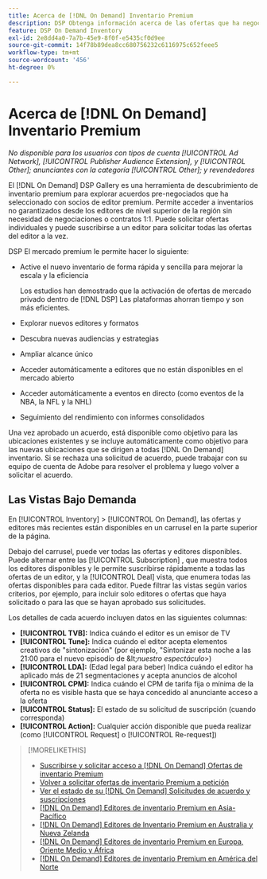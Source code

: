 ```yaml
---
title: Acerca de [!DNL On Demand] Inventario Premium
description: DSP Obtenga información acerca de las ofertas que ha negociado previamente con socios de editor premium.
feature: DSP On Demand Inventory
exl-id: 2e8dd4a0-7a7b-45e9-8f0f-e5435cf0d9ee
source-git-commit: 14f78b89dea8cc680756232c6116975c652feee5
workflow-type: tm+mt
source-wordcount: '456'
ht-degree: 0%

---
```


# Acerca de [!DNL On Demand] Inventario Premium

*No disponible para los usuarios con tipos de cuenta [!UICONTROL Ad Network], [!UICONTROL Publisher Audience Extension], y [!UICONTROL Other]; anunciantes con la categoría [!UICONTROL Other]; y revendedores*

El [!DNL On Demand] DSP Gallery es una herramienta de descubrimiento de inventario premium para explorar acuerdos pre-negociados que ha seleccionado con socios de editor premium. Permite acceder a inventarios no garantizados desde los editores de nivel superior de la región sin necesidad de negociaciones o contratos 1:1. Puede solicitar ofertas individuales y puede suscribirse a un editor para solicitar todas las ofertas del editor a la vez.

DSP El mercado premium le permite hacer lo siguiente:

* Active el nuevo inventario de forma rápida y sencilla para mejorar la escala y la eficiencia

   Los estudios han demostrado que la activación de ofertas de mercado privado dentro de [!DNL DSP] Las plataformas ahorran tiempo y son más eficientes.

* Explorar nuevos editores y formatos

* Descubra nuevas audiencias y estrategias

* Ampliar alcance único

* Acceder automáticamente a editores que no están disponibles en el mercado abierto

* Acceder automáticamente a eventos en directo (como eventos de la NBA, la NFL y la NHL)

* Seguimiento del rendimiento con informes consolidados

Una vez aprobado un acuerdo, está disponible como objetivo para las ubicaciones existentes y se incluye automáticamente como objetivo para las nuevas ubicaciones que se dirigen a todas [!DNL On Demand] inventario. Si se rechaza una solicitud de acuerdo, puede trabajar con su equipo de cuenta de Adobe para resolver el problema y luego volver a solicitar el acuerdo.

## Las Vistas Bajo Demanda

En [!UICONTROL Inventory] > [!UICONTROL On Demand], las ofertas y editores más recientes <!-- how recent? --> están disponibles en un carrusel en la parte superior de la página.

Debajo del carrusel, puede ver todas las ofertas y editores disponibles. Puede alternar entre las [!UICONTROL Subscription] , que muestra todos los editores disponibles y le permite suscribirse rápidamente a todas las ofertas de un editor, y la [!UICONTROL Deal] vista, que enumera todas las ofertas disponibles para cada editor. Puede filtrar las vistas según varios criterios, por ejemplo, para incluir solo editores o ofertas que haya solicitado o para las que se hayan aprobado sus solicitudes.

Los detalles de cada acuerdo incluyen datos en las siguientes columnas:

* **[!UICONTROL TVB]:** Indica cuándo el editor es un emisor de TV
* **[!UICONTROL Tune]:** Indica cuándo el editor acepta elementos creativos de &quot;sintonización&quot; (por ejemplo, &quot;Sintonizar esta noche a las 21:00 para el nuevo episodio de \&lt;*nuestro espectáculo*\>)
* **[!UICONTROL LDA]:** (Edad legal para beber) Indica cuándo el editor ha aplicado más de 21 segmentaciones y acepta anuncios de alcohol
* **[!UICONTROL CPM]:** Indica cuándo el CPM de tarifa fija o mínima de la oferta no es visible hasta que se haya concedido al anunciante acceso a la oferta
* **[!UICONTROL Status]:** El estado de su solicitud de suscripción (cuando corresponda)
* **[!UICONTROL Action]:** Cualquier acción disponible que pueda realizar (como [!UICONTROL Request] o [!UICONTROL Re-request])

>[!MORELIKETHIS]
>
>* [Suscribirse y solicitar acceso a [!DNL On Demand] Ofertas de inventario Premium](on-demand-inventory-subscribe.md)
>* [Volver a solicitar ofertas de inventario Premium a petición](on-demand-inventory-rerequest.md)
>* [Ver el estado de su [!DNL On Demand] Solicitudes de acuerdo y suscripciones](on-demand-inventory-view-status.md)
>* [[!DNL On Demand] Editores de inventario Premium en Asia-Pacífico](on-demand-inventory-publishers-apac.md)
>* [[!DNL On Demand] Editores de Inventario Premium en Australia y Nueva Zelanda](on-demand-inventory-publishers-anz.md)
>* [[!DNL On Demand] Editores de inventario Premium en Europa, Oriente Medio y África](on-demand-inventory-publishers-emea.md)
>* [[!DNL On Demand] Editores de inventario Premium en América del Norte](on-demand-inventory-publishers-na.md)

